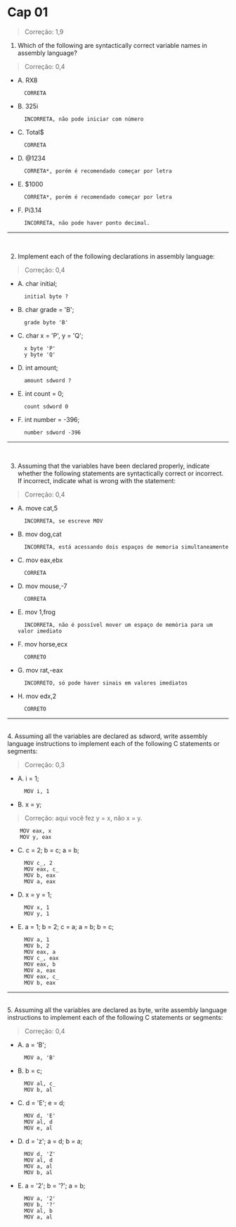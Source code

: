 # Cap 01
> Correção: 1,9

1. Which of the following are syntactically correct variable names in assembly
language?
> Correção: 0,4
- A. RX8   

        CORRETA
- B. 325i       

        INCORRETA, não pode iniciar com número
- C. Total$     

        CORRETA
- D. @1234      

        CORRETA*, porém é recomendado começar por letra
- E. $1000      

        CORRETA*, porém é recomendado começar por letra
- F. Pi3.14     

        INCORRETA, não pode haver ponto decimal.

----- 
<br>

2. Implement each of the following declarations in assembly language:
> Correção: 0,4
- A. char initial;
        
        initial byte ?

- B. char grade = 'B';
        
        grade byte 'B'

- C. char x = 'P', y = 'Q';
    
        x byte 'P'
        y byte 'Q'

- D. int amount;
    
        amount sdword ?

- E. int count = 0;
    
        count sdword 0

- F. int number = -396;
    
        number sdword -396

----- 
<br>

3. Assuming that the variables have been declared properly, indicate whether the
following statements are syntactically correct or incorrect. If incorrect, indicate
what is wrong with the statement:
> Correção: 0,4
- A. move cat,5 
    
        INCORRETA, se escreve MOV
- B. mov dog,cat 
    
        INCORRETA, está acessando dois espaços de memoria simultaneamente
- C. mov eax,ebx
    
        CORRETA
- D. mov mouse,-7 
    
        CORRETA
- E. mov 1,frog 
    
        INCORRETA, não é possível mover um espaço de memória para um valor imediato
- F. mov horse,ecx
    
        CORRETO
- G. mov rat,-eax 
        
        INCORRETO, só pode haver sinais em valores imediatos
- H. mov edx,2
        
        CORRETO

----- 
<br>
4. Assuming all the variables are declared as sdword, write assembly language
instructions to implement each of the following C statements or segments:

> Correção: 0,3

- A. i = 1;

        MOV i, 1

- B. x = y;
> Correção: aqui você fez y = x, não x = y.

        MOV eax, x
        MOV y, eax

- C. c = 2; 
     b = c;
     a = b;

        MOV c_, 2
        MOV eax, c_
        MOV b, eax
        MOV a, eax

- D. x = y = 1;

        MOV x, 1
        MOV y, 1

- E. a = 1;
     b = 2;
     c = a;
     a = b; 
     b = c;

        MOV a, 1
        MOV b, 2
        MOV eax, a
        MOV c_, eax
        MOV eax, b
        MOV a, eax
        MOV eax, c_
        MOV b, eax

----- 
<br>
5. Assuming all the variables are declared as byte, write assembly language
instructions to implement each of the following C statements or segments:

> Correção: 0,4

- A. a = 'B';

        MOV a, 'B'

- B. b = c;

        MOV al, c_
        MOV b, al

- C. d = 'E';
    e = d;

        MOV d, 'E'
        MOV al, d
        MOV e, al

- D. d = 'z';
    a = d;
    b = a;

        MOV d, 'Z'
        MOV al, d
        MOV a, al
        MOV b, al

- E. a = '2';
    b = '?';
    a = b;

        MOV a, '2'
        MOV b, '?'
        MOV al, b
        MOV a, al
